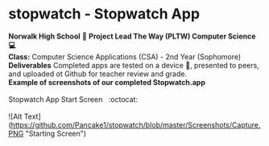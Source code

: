 # stopwatch - Stopwatch App<br>
<b> Norwalk High School</b> :notebook: <b> Project Lead The Way (PLTW) Computer Science :computer: </b><br>
<b> Class:</b> Computer Science Applications (CSA) - 2nd Year (Sophomore)<br>
<b> Deliverables</B> Completed apps are tested on a device :iphone:, presented to peers, and uploaded ot Github for teacher review and grade. <br>
<b>Example of screenshots of our completed Stopwatch.app</b><br><br>
Stopwatch App Start Screen</b>&nbsp;&nbsp; :octocat:<br><br>
![Alt Text] (https://github.com/Pancake1/stopwatch/blob/master/Screenshots/Capture.PNG "Starting Screen")<br><br>

